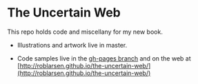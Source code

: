 The Uncertain Web 
=================

This repo holds code and miscellany for my new book.



- Illustrations and artwork live in master.

- Code samples live in the [gh-pages branch](https://github.com/roblarsen/the-uncertain-web/tree/gh-pages) and on the web at [http://roblarsen.github.io/the-uncertain-web/](http://roblarsen.github.io/the-uncertain-web/)
